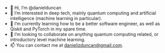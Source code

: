 - 👋 Hi, I’m @danielduncan
- 👀 I’m interested in deep tech, mainly quantum computing and artificial intelligence (machine learning in particular).
- 🌱 I’m currently learning how to be a better software engineer, as well as Qiskit and PyTorch in my spare time.
- 💞️ I’m looking to collaborate on anything quantum computing related, or introductory level machine learning.
- 📫 You can contact me at danieljzduncan@gmail.com.

<!---
danielduncan/danielduncan is a ✨ special ✨ repository because its `README.md` (this file) appears on your GitHub profile.
You can click the Preview link to take a look at your changes.
--->
